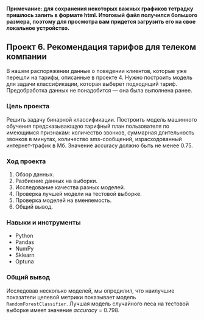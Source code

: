 #### Примечание: для сохранения некоторых важных графиков тетрадку пришлось залить в формате html. Итоговый файл получился большого размера, поэтому для просмотра вам придется загрузить его на свое локальное устройство.

## Проект 6. Рекомендация тарифов для телеком компании
В нашем распоряжении данные о поведении клиентов, которые уже перешли на тарифы, описанные в проекте 4. Нужно построить модель для задачи классификации, которая выберет подходящий тариф. Предобработка данных не понадобится — она была выполнена ранее.

### Цель проекта

Решить задачу бинарной классификации. Построить модель машинного обучения предсказывающую тарифный план пользователя по имеющимся признакам: количество звонков, суммарная длительность звонков в минутах, количество sms-сообщений, израсходованный интернет-трафик в Мб. Значение accuracy должно быть не менее 0.75.

### Ход проекта

1. Обзор данных.
2. Разбиение данных на выборки.
3. Исследование качества разных моделей.
4. Проверка лучшей модели на тестовой выборке.
5. Проверка моделей на вменяемость.
6. Общий вывод.


### Навыки и инструменты

- Python
- Pandas
- NumPy
- Sklearn
- Optuna


### Общий вывод

Исследовав несколько моделей, мы опредилил, что наилучшие показатели целевой метрики показывает модель `RandomForestClassifier`. Лучшая модель случайного леса на тестовой выборке имеет значение *accuracy* = 0.798.

